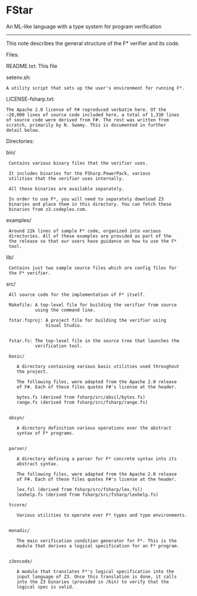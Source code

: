 FStar
=====

An ML-like language with a type system for program verification

--------------------------------------------------------------------------------
 
This note describes the general structure of the F* verifier and its code.

Files:

  README.txt: 
    This file

  setenv.sh: 

    A utility script that sets up the user's environment for running F*.

  LICENSE-fsharp.txt:  

    The Apache 2.0 license of F# reproduced verbatim here. Of the
    ~20,000 lines of source code included here, a total of 1,330 lines
    of source code were derived from F#. The rest was written from
    scratch, primarily by N. Swamy. This is documented in further
    detail below.

Directories:

  bin/

     Contains various binary files that the verifier uses. 

     It includes binaries for the FSharp.PowerPack, various
     utilities that the verifier uses internally. 

     All these binaries are available separately. 

     In order to use F*, you will need to separately download Z3
     binaries and place them in this directory. You can fetch these
     binaries from z3.codeplex.com.
     
     
  examples/
  
     Around 22k lines of sample F* code, organized into various
     directories. All of these examples are provided as part of the
     the release so that our users have guidance on how to use the F*
     tool. 

  lib/

     Contains just two sample source files which are config files for
     the F* verifier.

  src/
  
     All source code for the implementation of F* itself. 

     Makefile: A top-level file for building the verifier from source
               using the command line.
     
     fstar.fsproj: A project file for building the verifier using
                   Visual Studio.
     

     fstar.fs: The top-level file in the source tree that launches the
               verification tool.

     basic/

        A directory containing various basic utilities used throughout
        the project.

        The following files, were adapted from the Apache 2.0 release
        of F#. Each of these files quotes F#'s license at the header.

        bytes.fs (derived from fsharp/src/absil/bytes.fs)
        range.fs (derived from fsharp/src/fsharp/range.fs)


     absyn/

        A directory definition various operations over the abstract
        syntax of F* programs. 


     parser/

        A directory defining a parser for F* concrete syntax into its
        abstract syntax. 

        The following files, were adapted from the Apache 2.0 release
        of F#. Each of these files quotes F#'s license at the header.

        lex.fsl (derived from fsharp/src/fsharp/lex.fsl)
        lexhelp.fs (derived from fsharp/src/fsharp/lexhelp.fs)

     tccore/
     
        Various utilities to operate over F* types and type environments.


     monadic/
     
        The main verification condition generator for F*. This is the
        module that derives a logical specification for an F* program. 


     z3encode/
     
        A module that translates F*'s logical specification into the
        input language of Z3. Once this translation is done, it calls
        into the Z3 binaries (provided in /bin) to verify that the
        logical spec is valid.

     
